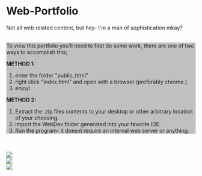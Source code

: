 # Web-Portfolio
Not all web related content, but hey- I'm a man of sophistication mkay?
<br><br>
<div style="background-color:silver;">
To view this portfolio you'll need to first do some work, there are one of two ways to accomplish this;

<b>METHOD 1:</b>
<ol>
  <li>enter the folder "public_html"</li>
  <li>right click "index.html" and open with a browser (preferably chrome.)</li>
  <li>enjoy!</li>
</ol>

<b>METHOD 2:</b> 
<ol>
  <li>Extract the .zip files contents to your desktop or other arbitrary location of your choosing.</li>
  <li>import the WebDev folder generated into your favorite IDE.</li>
  <li>Run the program- it doesnt require an internal web server or anything.</li>
</ol>
</div>
<br><br>
<img src="https://github.com/theskidster/Web-Portfolio/blob/master/img_preview_1.PNG">
<br>
<img src="https://github.com/theskidster/Web-Portfolio/blob/master/img_preview_2.PNG">
<br>
<img src="https://github.com/theskidster/Web-Portfolio/blob/master/img_preview_3.PNG">

